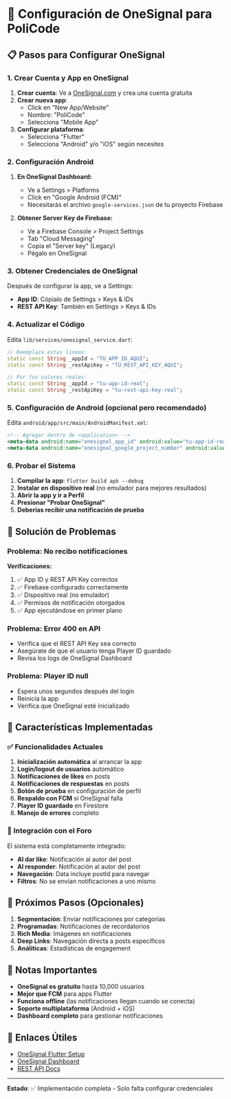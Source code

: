 # 🔔 Configuración de OneSignal para PoliCode

## 📋 Pasos para Configurar OneSignal

### 1. Crear Cuenta y App en OneSignal

1. **Crear cuenta**: Ve a [OneSignal.com](https://onesignal.com) y crea una cuenta gratuita
2. **Crear nueva app**: 
   - Click en "New App/Website"
   - Nombre: "PoliCode"
   - Selecciona "Mobile App"
3. **Configurar plataforma**:
   - Selecciona "Flutter"
   - Selecciona "Android" y/o "iOS" según necesites

### 2. Configuración Android

1. **En OneSignal Dashboard:**
   - Ve a Settings > Platforms
   - Click en "Google Android (FCM)"
   - Necesitarás el archivo `google-services.json` de tu proyecto Firebase

2. **Obtener Server Key de Firebase:**
   - Ve a Firebase Console > Project Settings
   - Tab "Cloud Messaging" 
   - Copia el "Server key" (Legacy)
   - Pégalo en OneSignal

### 3. Obtener Credenciales de OneSignal

Después de configurar la app, ve a Settings:

- **App ID**: Cópialo de Settings > Keys & IDs
- **REST API Key**: También en Settings > Keys & IDs

### 4. Actualizar el Código

Edita `lib/services/onesignal_service.dart`:

```dart
// Reemplaza estas líneas:
static const String _appId = "TU_APP_ID_AQUI";
static const String _restApiKey = "TU_REST_API_KEY_AQUI";

// Por tus valores reales:
static const String _appId = "tu-app-id-real";
static const String _restApiKey = "tu-rest-api-key-real";
```

### 5. Configuración de Android (opcional pero recomendado)

Edita `android/app/src/main/AndroidManifest.xml`:

```xml
<!-- Agregar dentro de <application> -->
<meta-data android:name="onesignal_app_id" android:value="tu-app-id-real" />
<meta-data android:name="onesignal_google_project_number" android:value="tu-firebase-sender-id" />
```

### 6. Probar el Sistema

1. **Compilar la app**: `flutter build apk --debug`
2. **Instalar en dispositivo real** (no emulador para mejores resultados)
3. **Abrir la app y ir a Perfil**
4. **Presionar "Probar OneSignal"**
5. **Deberías recibir una notificación de prueba**

## 🔧 Solución de Problemas

### Problema: No recibo notificaciones

**Verificaciones:**
1. ✅ App ID y REST API Key correctos
2. ✅ Firebase configurado correctamente
3. ✅ Dispositivo real (no emulador)
4. ✅ Permisos de notificación otorgados
5. ✅ App ejecutándose en primer plano

### Problema: Error 400 en API

- Verifica que el REST API Key sea correcto
- Asegúrate de que el usuario tenga Player ID guardado
- Revisa los logs de OneSignal Dashboard

### Problema: Player ID null

- Espera unos segundos después del login
- Reinicia la app
- Verifica que OneSignal esté inicializado

## 📱 Características Implementadas

### ✅ Funcionalidades Actuales

1. **Inicialización automática** al arrancar la app
2. **Login/logout de usuarios** automático
3. **Notificaciones de likes** en posts
4. **Notificaciones de respuestas** en posts
5. **Botón de prueba** en configuración de perfil
6. **Respaldo con FCM** si OneSignal falla
7. **Player ID guardado** en Firestore
8. **Manejo de errores** completo

### 🔄 Integración con el Foro

El sistema está completamente integrado:

- **Al dar like**: Notificación al autor del post
- **Al responder**: Notificación al autor del post
- **Navegación**: Data incluye postId para navegar
- **Filtros**: No se envían notificaciones a uno mismo

## 🚀 Próximos Pasos (Opcionales)

1. **Segmentación**: Enviar notificaciones por categorías
2. **Programadas**: Notificaciones de recordatorios
3. **Rich Media**: Imágenes en notificaciones
4. **Deep Links**: Navegación directa a posts específicos
5. **Análiticas**: Estadísticas de engagement

## 📝 Notas Importantes

- **OneSignal es gratuito** hasta 10,000 usuarios
- **Mejor que FCM** para apps Flutter
- **Funciona offline** (las notificaciones llegan cuando se conecta)
- **Soporte multiplataforma** (Android + iOS)
- **Dashboard completo** para gestionar notificaciones

## 🔗 Enlaces Útiles

- [OneSignal Flutter Setup](https://documentation.onesignal.com/docs/flutter-sdk-setup)
- [OneSignal Dashboard](https://app.onesignal.com)
- [REST API Docs](https://documentation.onesignal.com/reference/create-notification)

---

**Estado**: ✅ Implementación completa - Solo falta configurar credenciales